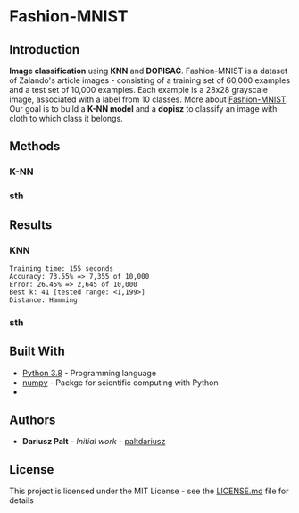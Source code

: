 # Fashion-MNIST 

## Introduction
**Image classification** using **KNN** and **DOPISAĆ**. Fashion-MNIST is a dataset of Zalando's article images - consisting
of a training set of 60,000 examples and a test set of 10,000 examples. Each example is a 28x28 grayscale image, associated 
with a label from 10 classes. More about [Fashion-MNIST](https://github.com/zalandoresearch/fashion-mnist).
Our goal is to build a **K-NN model** and a **dopisz** to classify an image with cloth to which class it belongs.


## Methods

### K-NN

### sth

## Results
### KNN
```
Training time: 155 seconds
Accuracy: 73.55% => 7,355 of 10,000
Error: 26.45% => 2,645 of 10,000
Best k: 41 [tested range: <1,199>]
Distance: Hamming

```

### sth


## Built With

* [Python 3.8](http://docs.python.org/3/) - Programming language
* [numpy](https://www.numpy.org/doc/) - Packge for scientific computing with Python
* 


## Authors

* **Dariusz Palt** - *Initial work* - [paltdariusz](https://github.com/paltdariusz)

## License

This project is licensed under the MIT License - see the [LICENSE.md](LICENSE.md) file for details
